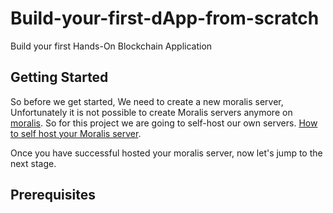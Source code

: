 # Build-your-first-dApp-from-scratch
Build your first Hands-On Blockchain Application

## Getting Started

So before we get started, We need to create a new moralis server, Unfortunately it is not possible to create Moralis servers anymore on [moralis](https://moralis.io/). So for this project we are going to self-host our own servers. [How to self host your Moralis server](https://docs.moralis.io/docs/run-parse-server-locally).

Once you have successful hosted your moralis server, now let's jump to the next stage.

## Prerequisites
